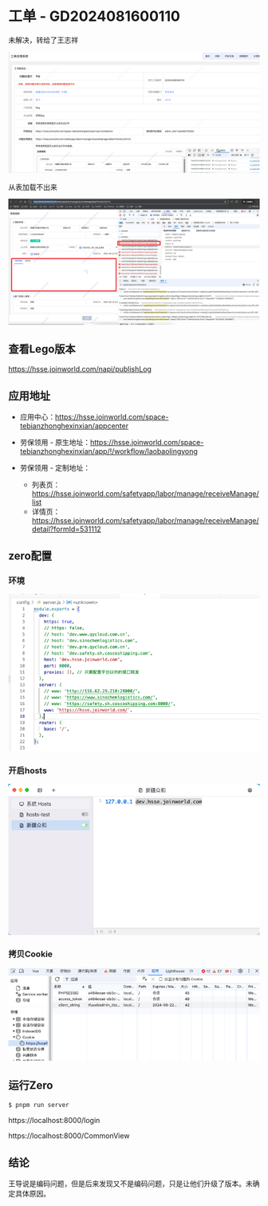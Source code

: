 # 工单 - GD2024081600110

未解决，转给了王志祥

![](images/001.png)



从表加载不出来

![](images/002.png)



## 查看Lego版本

https://hsse.joinworld.com/napi/publishLog



## 应用地址

* 应用中心：https://hsse.joinworld.com/space-tebianzhonghexinxian/appcenter



* 劳保领用 - 原生地址：https://hsse.joinworld.com/space-tebianzhonghexinxian/app/!/workflow/laobaolingyong
* 劳保领用 - 定制地址：
    * 列表页：https://hsse.joinworld.com/safetyapp/labor/manage/receiveManage/list
    * 详情页：https://hsse.joinworld.com/safetyapp/labor/manage/receiveManage/detail?formId=531112



## zero配置

### 环境

![](images/003.png)



### 开启hosts

![](images/005.png)



### 拷贝Cookie

![](images/004.png) 





## 运行Zero

```sh
$ pnpm run server
```

https://localhost:8000/login

https://localhost:8000/CommonView



## 结论

王导说是编码问题，但是后来发现又不是编码问题，只是让他们升级了版本。未确定具体原因。





